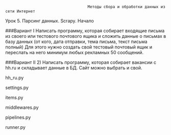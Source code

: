                                         Методы сбора и обработки данных из сети Интернет
Урок 5. Парсинг данных. Scrapy. Начало

###Вариант I
Написать программу, которая собирает входящие письма из своего или тестового почтового ящика и сложить данные о письмах в базу данных (от кого, дата отправки, тема письма, текст письма полный)
Для этого нужно создать свой тестовый почтовый ящик и переслать на него минимум любых рекламных 50 сообщений.

###Вариант II
2) Написать программу, которая собирает вакансии с hh.ru и складывает данные в БД. Сайт можно выбрать и свой.

hh_ru.py

settings.py

items.py

middlewares.py

pipelines.py

runner.py

